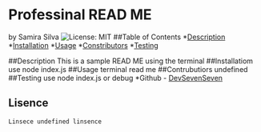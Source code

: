 # Professinal READ ME 
by Samira Silva
![License: MIT](https://img.shields.io/badge/License-MIT-yellow.svg)
##Table of Contents
*[Description](#description)
*[Installation](#installation)
*[Usage](#usage)
*[Constributors](#constributors)
*[Testing](#testing)

##Description
This is a sample READ ME using the terminal
##Installatiom
use node index.js
##Usage
terminal read me 
##Contrubutiors
undefined
##Testing
use node index.js or debug
*Github - [DevSevenSeven](https://github.com/DevSevenSeven/)
## Lisence 
    Linsece undefined linsence
